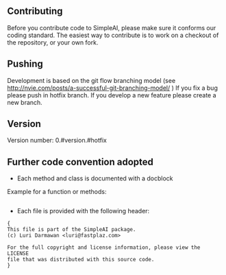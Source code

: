 Contributing
-------------

Before you contribute code to SimpleAI, please make sure it conforms our coding standard. The easiest way to contribute is to work on a checkout of the repository, or your own fork.
     

Pushing
-------

Development is based on the git flow branching model (see http://nvie.com/posts/a-successful-git-branching-model/ )
If you fix a bug please push in hotfix branch.
If you develop a new feature please create a new branch.

Version
-------

Version number: 0.#version.#hotfix

Further code convention adopted
-------------------------------

- Each method and class is documented with a docblock

Example for a function or methods:

```
```

- Each file is provided with the following header:


```
{
This file is part of the SimpleAI package.
(c) Luri Darmawan <luri@fastplaz.com>

For the full copyright and license information, please view the LICENSE
file that was distributed with this source code.
}
```
